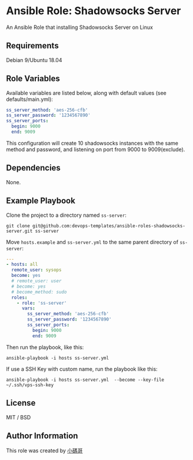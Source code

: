 # Ansible Role: Shadowsocks Server

An Ansible Role that installing Shadowsocks Server  on Linux

## Requirements

Debian 9/Ubuntu 18.04

## Role Variables

Available variables are listed below, along with default values (see defaults/main.yml):

```yaml
ss_server_method: 'aes-256-cfb'
ss_server_password: '1234567890'
ss_server_ports:
  begin: 9000
  end: 9009
```

This configuration will create 10 shadowsocks instances with the same method and password, and listening on port from 9000 to 9009(exclude).

## Dependencies

None.

## Example Playbook

Clone the project to a directory named `ss-server`:

```shell
git clone git@github.com:devops-templates/ansible-roles-shadowsocks-server.git ss-server
```

Move `hosts.example` and `ss-server.yml` to the same parent directory of `ss-server`:

```yaml
---
- hosts: all
  remote_user: sysops
  become: yes
  # remote_user: user
  # become: yes
  # become_method: sudo
  roles:
    - role: 'ss-server'
      vars:
        ss_server_method: 'aes-256-cfb'
        ss_server_password: '1234567890'
        ss_server_ports:
          begin: 9000
          end: 9009
```

Then run the playbook, like this:

```shell
ansible-playbook -i hosts ss-server.yml
```

If use a SSH Key with custom name, run the playbook like this:

```shell
ansible-playbook -i hosts ss-server.yml  --become --key-file ~/.ssh/vps-ssh-key
```

## License

MIT / BSD

## Author Information

This role was created by [小碼哥](https://thisiswangle.com/)
